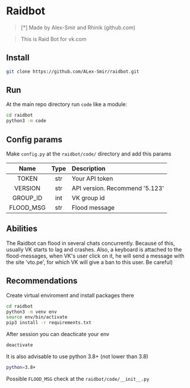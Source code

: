 # Raidbot
>[*] Made by Alex-Smir and Rhinik (github.com)

>This is Raid Bot for vk.com
## Install
```bash
git clone https://github.com/ALex-Smir/raidbot.git
``` 
## Run
At the main repo directory run `code` like a module:
```bash
cd raidbot
python3 -m code
```
## Config params
Make `config.py` at the `raidbot/code/` directory and add this params

|Name|Type|Description|
|:-:|:-:|:-|
|TOKEN|str|Your API token|
|VERSION|str|API version. Recommend '5.123'|
|GROUP_ID|int|VK group id|
|FLOOD_MSG|str|Flood message|

## Abilities
The Raidbot can flood in several chats concurrently. Because of this, usually VK starts to lag and crashes. Also, a keyboard is attached to the flood-messages, when VK's user click on it, he will send a message with the site 'vto.pe', for which VK will give a ban to this user. Be careful)  

## Recommendations
Create virtual enviroment and install packages there
```bash
cd raidbot
python3 -m venv env
source env/bin/activate
pip3 install -r requirements.txt
```
After session you can deacticate your env
```bash
deactivate
```
It is also advisable to use python 3.8+ (not lower than 3.8)
```bash
python=3.8+
```
Possible `FLOOD_MSG` check at the `raidbot/code/__init__.py`
